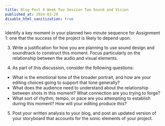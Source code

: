 ```yaml
---
title: Blog Post 4 Week Two Session Two Sound and Vision
published_at: 2024-03-20
disable_html_sanitization: true
---
```


Identify a key moment in your planned two minute sequence for Assignment 1: one that the success of the project is likely to depend upon.

3. Write a justification for how you are planning to use sound design and soundtrack to construct this moment. Focus particularly on the relationship between the audio and visual elements. 

4. As part of this discussion, consider the following questions:

  - What is the emotional tone of the broader portrait, and how are your editing choices going to support that tone generally?
  - What does the audience need to understand about the relationship between shots in this moment? What connection are you trying to forge?
  - What sort of rhythm, tempo, or pace are you attempting to establish during this moment? How will your editing produce this?

5. Post your written analysis to your blog, and post an updated version of your storyboard that accounts for the sonic elements of your project.
